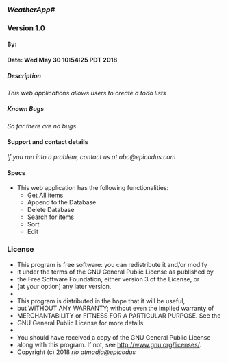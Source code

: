 ### _WeatherApp#_
### Version 1.0
#### By: 
#### Date: Wed May 30 10:54:25 PDT 2018

##### Description
_This web applications allows users to create a todo lists_

##### Known Bugs
_So far there are no bugs_

#### Support and contact details
_If you run into a problem, contact us at abc@epicodus.com_

#### Specs
- This web application has the following functionalities:
  * Get All items
  * Append to the Database
  * Delete Database
  * Search for items
  * Sort
  * Edit
### License
* This program is free software: you can redistribute it and/or modify
* it under the terms of the GNU General Public License as published by
* the Free Software Foundation, either version 3 of the License, or
* (at your option) any later version.
*
* This program is distributed in the hope that it will be useful,
* but WITHOUT ANY WARRANTY; without even the implied warranty of
* MERCHANTABILITY or FITNESS FOR A PARTICULAR PURPOSE.  See the
* GNU General Public License for more details.
*
* You should have received a copy of the GNU General Public License
* along with this program.  If not, see <http://www.gnu.org/licenses/>.
* Copyright (c) 2018 _rio atmadja@epicodus_
####

